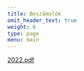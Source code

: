 ```yaml
---
title: Beszámolók
omit_header_text: true
weight: 6
type: page
menu: main
---
```


[2022.pdf](/animalpolice/files/2022.pdf)
